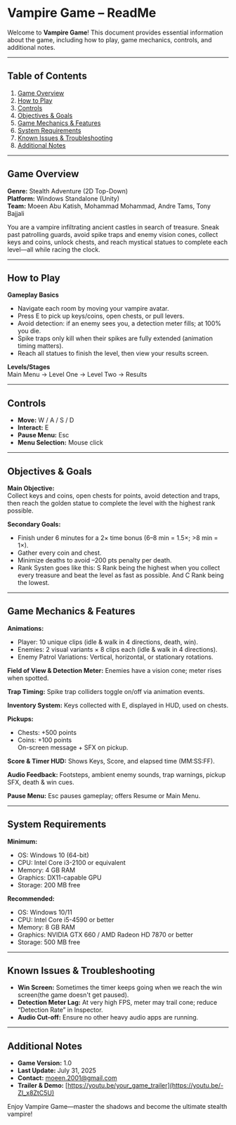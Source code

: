 # Vampire Game – ReadMe

Welcome to **Vampire Game**! This document provides essential information about the game, including how to play, game mechanics, controls, and additional notes.

---

## Table of Contents  
1. [Game Overview](#game-overview)  
2. [How to Play](#how-to-play)  
3. [Controls](#controls)  
4. [Objectives & Goals](#objectives--goals)  
5. [Game Mechanics & Features](#game-mechanics--features)  
6. [System Requirements](#system-requirements)  
7. [Known Issues & Troubleshooting](#known-issues--troubleshooting)  
8. [Additional Notes](#additional-notes)  

---

## Game Overview  
**Genre:** Stealth Adventure (2D Top-Down)  
**Platform:** Windows Standalone (Unity)  
**Team:** Moeen Abu Katish, Mohammad Mohammad, Andre Tams, Tony Bajjali 

You are a vampire infiltrating ancient castles in search of treasure. Sneak past patrolling guards, avoid spike traps and enemy vision cones, collect keys and coins, unlock chests, and reach mystical statues to complete each level—all while racing the clock.

---

## How to Play  
**Gameplay Basics**  
- Navigate each room by moving your vampire avatar.  
- Press E to pick up keys/coins, open chests, or pull levers.  
- Avoid detection: if an enemy sees you, a detection meter fills; at 100% you die.  
- Spike traps only kill when their spikes are fully extended (animation timing matters).  
- Reach all statues to finish the level, then view your results screen.

**Levels/Stages**  
Main Menu → Level One → Level Two → Results

---

## Controls  
- **Move:** W / A / S / D  
- **Interact:** E  
- **Pause Menu:** Esc  
- **Menu Selection:** Mouse click

---

## Objectives & Goals  
**Main Objective:**  
Collect keys and coins, open chests for points, avoid detection and traps, then reach the golden statue to complete the level with the highest rank possible.  

**Secondary Goals:**  
- Finish under 6 minutes for a 2× time bonus (6–8 min = 1.5×; >8 min = 1×).  
- Gather every coin and chest.  
- Minimize deaths to avoid –200 pts penalty per death.
- Rank Systen goes like this: S Rank being the highest when you collect every treasure and beat the level as fast as possible. And C Rank being the lowest.  

---

## Game Mechanics & Features  
**Animations:**  
- Player: 10 unique clips (idle & walk in 4 directions, death, win).  
- Enemies: 2 visual variants × 8 clips each (idle & walk in 4 directions).  
- Enemy Patrol Variations: Vertical, horizontal, or stationary rotations.  

**Field of View & Detection Meter:** Enemies have a vision cone; meter rises when spotted.  

**Trap Timing:** Spike trap colliders toggle on/off via animation events.  

**Inventory System:** Keys collected with E, displayed in HUD, used on chests.  

**Pickups:**  
- Chests: +500 points  
- Coins: +100 points  
  On-screen message + SFX on pickup.  

**Score & Timer HUD:** Shows Keys, Score, and elapsed time (MM:SS:FF).  

**Audio Feedback:** Footsteps, ambient enemy sounds, trap warnings, pickup SFX, death & win cues.  

**Pause Menu:** Esc pauses gameplay; offers Resume or Main Menu.  

---

## System Requirements  
**Minimum:**  
- OS: Windows 10 (64-bit)  
- CPU: Intel Core i3-2100 or equivalent  
- Memory: 4 GB RAM  
- Graphics: DX11-capable GPU  
- Storage: 200 MB free  

**Recommended:**  
- OS: Windows 10/11  
- CPU: Intel Core i5-4590 or better  
- Memory: 8 GB RAM  
- Graphics: NVIDIA GTX 660 / AMD Radeon HD 7870 or better  
- Storage: 500 MB free  

---

## Known Issues & Troubleshooting  
- **Win Screen:** Sometimes the timer keeps going when we reach the win screen(the game doesn't get paused).  
- **Detection Meter Lag:** At very high FPS, meter may trail cone; reduce “Detection Rate” in Inspector.  
- **Audio Cut-off:** Ensure no other heavy audio apps are running.  

---

## Additional Notes  
- **Game Version:** 1.0  
- **Last Update:** July 31, 2025  
- **Contact:** moeen.2001@gmail.com  
- **Trailer & Demo:** [https://youtu.be/your_game_trailer](https://youtu.be/-ZI_x8ZtC5U)  

Enjoy Vampire Game—master the shadows and become the ultimate stealth vampire!
